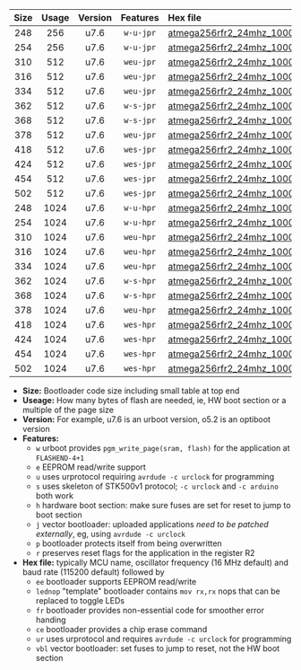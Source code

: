 |Size|Usage|Version|Features|Hex file|
|:-:|:-:|:-:|:-:|:--|
|248|256|u7.6|`w-u-jpr`|[atmega256rfr2_24mhz_1000000bps_ur_vbl.hex](https://raw.githubusercontent.com/stefanrueger/urboot/main//atmega256rfr2_24mhz_1000000bps_ur_vbl.hex)|
|254|256|u7.6|`w-u-jpr`|[atmega256rfr2_24mhz_1000000bps_lednop_ur_vbl.hex](https://raw.githubusercontent.com/stefanrueger/urboot/main//atmega256rfr2_24mhz_1000000bps_lednop_ur_vbl.hex)|
|310|512|u7.6|`weu-jpr`|[atmega256rfr2_24mhz_1000000bps_ee_ur_vbl.hex](https://raw.githubusercontent.com/stefanrueger/urboot/main//atmega256rfr2_24mhz_1000000bps_ee_ur_vbl.hex)|
|316|512|u7.6|`weu-jpr`|[atmega256rfr2_24mhz_1000000bps_ee_lednop_ur_vbl.hex](https://raw.githubusercontent.com/stefanrueger/urboot/main//atmega256rfr2_24mhz_1000000bps_ee_lednop_ur_vbl.hex)|
|334|512|u7.6|`weu-jpr`|[atmega256rfr2_24mhz_1000000bps_ee_lednop_fr_ur_vbl.hex](https://raw.githubusercontent.com/stefanrueger/urboot/main//atmega256rfr2_24mhz_1000000bps_ee_lednop_fr_ur_vbl.hex)|
|362|512|u7.6|`w-s-jpr`|[atmega256rfr2_24mhz_1000000bps_vbl.hex](https://raw.githubusercontent.com/stefanrueger/urboot/main//atmega256rfr2_24mhz_1000000bps_vbl.hex)|
|368|512|u7.6|`w-s-jpr`|[atmega256rfr2_24mhz_1000000bps_lednop_vbl.hex](https://raw.githubusercontent.com/stefanrueger/urboot/main//atmega256rfr2_24mhz_1000000bps_lednop_vbl.hex)|
|378|512|u7.6|`weu-jpr`|[atmega256rfr2_24mhz_1000000bps_ee_lednop_fr_ce_ur_vbl.hex](https://raw.githubusercontent.com/stefanrueger/urboot/main//atmega256rfr2_24mhz_1000000bps_ee_lednop_fr_ce_ur_vbl.hex)|
|418|512|u7.6|`wes-jpr`|[atmega256rfr2_24mhz_1000000bps_ee_vbl.hex](https://raw.githubusercontent.com/stefanrueger/urboot/main//atmega256rfr2_24mhz_1000000bps_ee_vbl.hex)|
|424|512|u7.6|`wes-jpr`|[atmega256rfr2_24mhz_1000000bps_ee_lednop_vbl.hex](https://raw.githubusercontent.com/stefanrueger/urboot/main//atmega256rfr2_24mhz_1000000bps_ee_lednop_vbl.hex)|
|454|512|u7.6|`wes-jpr`|[atmega256rfr2_24mhz_1000000bps_ee_lednop_fr_vbl.hex](https://raw.githubusercontent.com/stefanrueger/urboot/main//atmega256rfr2_24mhz_1000000bps_ee_lednop_fr_vbl.hex)|
|502|512|u7.6|`wes-jpr`|[atmega256rfr2_24mhz_1000000bps_ee_lednop_fr_ce_vbl.hex](https://raw.githubusercontent.com/stefanrueger/urboot/main//atmega256rfr2_24mhz_1000000bps_ee_lednop_fr_ce_vbl.hex)|
|248|1024|u7.6|`w-u-hpr`|[atmega256rfr2_24mhz_1000000bps_ur.hex](https://raw.githubusercontent.com/stefanrueger/urboot/main//atmega256rfr2_24mhz_1000000bps_ur.hex)|
|254|1024|u7.6|`w-u-hpr`|[atmega256rfr2_24mhz_1000000bps_lednop_ur.hex](https://raw.githubusercontent.com/stefanrueger/urboot/main//atmega256rfr2_24mhz_1000000bps_lednop_ur.hex)|
|310|1024|u7.6|`weu-hpr`|[atmega256rfr2_24mhz_1000000bps_ee_ur.hex](https://raw.githubusercontent.com/stefanrueger/urboot/main//atmega256rfr2_24mhz_1000000bps_ee_ur.hex)|
|316|1024|u7.6|`weu-hpr`|[atmega256rfr2_24mhz_1000000bps_ee_lednop_ur.hex](https://raw.githubusercontent.com/stefanrueger/urboot/main//atmega256rfr2_24mhz_1000000bps_ee_lednop_ur.hex)|
|334|1024|u7.6|`weu-hpr`|[atmega256rfr2_24mhz_1000000bps_ee_lednop_fr_ur.hex](https://raw.githubusercontent.com/stefanrueger/urboot/main//atmega256rfr2_24mhz_1000000bps_ee_lednop_fr_ur.hex)|
|362|1024|u7.6|`w-s-hpr`|[atmega256rfr2_24mhz_1000000bps.hex](https://raw.githubusercontent.com/stefanrueger/urboot/main//atmega256rfr2_24mhz_1000000bps.hex)|
|368|1024|u7.6|`w-s-hpr`|[atmega256rfr2_24mhz_1000000bps_lednop.hex](https://raw.githubusercontent.com/stefanrueger/urboot/main//atmega256rfr2_24mhz_1000000bps_lednop.hex)|
|378|1024|u7.6|`weu-hpr`|[atmega256rfr2_24mhz_1000000bps_ee_lednop_fr_ce_ur.hex](https://raw.githubusercontent.com/stefanrueger/urboot/main//atmega256rfr2_24mhz_1000000bps_ee_lednop_fr_ce_ur.hex)|
|418|1024|u7.6|`wes-hpr`|[atmega256rfr2_24mhz_1000000bps_ee.hex](https://raw.githubusercontent.com/stefanrueger/urboot/main//atmega256rfr2_24mhz_1000000bps_ee.hex)|
|424|1024|u7.6|`wes-hpr`|[atmega256rfr2_24mhz_1000000bps_ee_lednop.hex](https://raw.githubusercontent.com/stefanrueger/urboot/main//atmega256rfr2_24mhz_1000000bps_ee_lednop.hex)|
|454|1024|u7.6|`wes-hpr`|[atmega256rfr2_24mhz_1000000bps_ee_lednop_fr.hex](https://raw.githubusercontent.com/stefanrueger/urboot/main//atmega256rfr2_24mhz_1000000bps_ee_lednop_fr.hex)|
|502|1024|u7.6|`wes-hpr`|[atmega256rfr2_24mhz_1000000bps_ee_lednop_fr_ce.hex](https://raw.githubusercontent.com/stefanrueger/urboot/main//atmega256rfr2_24mhz_1000000bps_ee_lednop_fr_ce.hex)|

- **Size:** Bootloader code size including small table at top end
- **Useage:** How many bytes of flash are needed, ie, HW boot section or a multiple of the page size
- **Version:** For example, u7.6 is an urboot version, o5.2 is an optiboot version
- **Features:**
  + `w` urboot provides `pgm_write_page(sram, flash)` for the application at `FLASHEND-4+1`
  + `e` EEPROM read/write support
  + `u` uses urprotocol requiring `avrdude -c urclock` for programming
  + `s` uses skeleton of STK500v1 protocol; `-c urclock` and `-c arduino` both work
  + `h` hardware boot section: make sure fuses are set for reset to jump to boot section
  + `j` vector bootloader: uploaded applications *need to be patched externally*, eg, using `avrdude -c urclock`
  + `p` bootloader protects itself from being overwritten
  + `r` preserves reset flags for the application in the register R2
- **Hex file:** typically MCU name, oscillator frequency (16 MHz default) and baud rate (115200 default) followed by
  + `ee` bootloader supports EEPROM read/write
  + `lednop` "template" bootloader contains `mov rx,rx` nops that can be replaced to toggle LEDs
  + `fr` bootloader provides non-essential code for smoother error handing
  + `ce` bootloader provides a chip erase command
  + `ur` uses urprotocol and requires `avrdude -c urclock` for programming
  + `vbl` vector bootloader: set fuses to jump to reset, not the HW boot section
